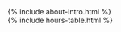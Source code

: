 <!-- About Section -->
<section id="about" class="text-center max-w-3xl mx-auto px-4 mt-12">
  {% include about-intro.html %}
</section>
<section class="text-center max-w-3xl mx-auto px-4 mt-12">
  {% include hours-table.html %}
</section>
